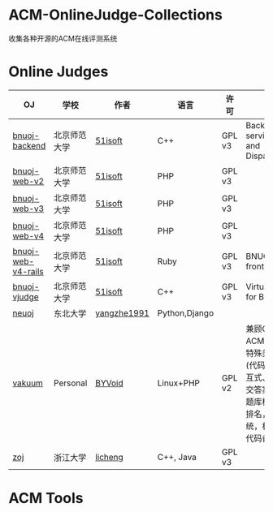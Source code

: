 # ACM-OnlineJudge-Collections

收集各种开源的ACM在线评测系统

# Online Judges
| OJ | 学校 | 作者 | 语言 | 许可 | 功能 | 
| ---|---|---|---|---|---|
| [bnuoj-backend](https://github.com/BNUACM/bnuoj-backend) | 北京师范大学 | [51isoft](https://github.com/51isoft) | C++ | GPL v3 | Backend service(Judger and Dispatcher) |
| [bnuoj-web-v2](https://github.com/BNUACM/bnuoj-web-v2) | 北京师范大学 | [51isoft](https://github.com/51isoft) | PHP | GPL v3 | |
| [bnuoj-web-v3](https://github.com/BNUACM/bnuoj-web-v3) | 北京师范大学 | [51isoft](https://github.com/51isoft) | PHP | GPL v3 | |
| [bnuoj-web-v4](https://github.com/BNUACM/bnuoj-web-v4) | 北京师范大学 | [51isoft](https://github.com/51isoft) | PHP | GPL v3 | |
| [bnuoj-web-v4-rails](https://github.com/BNUACM/bnuoj-web-v4-rails) | 北京师范大学 | [51isoft](https://github.com/51isoft) | Ruby | GPL v3 | BNUOJ frontend v4 |
| [bnuoj-vjudge](https://github.com/BNUACM/bnuoj-vjudge) | 北京师范大学 | [51isoft](https://github.com/51isoft) | C++ | GPL v3 | Virtual Judge for BNUOJ |
| [neuoj](https://github.com/yangzhe1991/neuoj) | 东北大学 | [yangzhe1991](https://github.com/yangzhe1991/) | Python,Django |
| [vakuum](https://github.com/BYVoid/vakuum) | Personal | [BYVoid](https://github.com/BYVoid/) | Linux+PHP |GPL v2| 兼顾OI和ACM<br \> 支持特殊类型题目(代码检查、交互式、库式、提交答案式)<br /> 题库检索，用户排名，队伍系统，权限管理，代码备份 |
| [zoj](https://github.com/licheng/zoj) | 浙江大学 | [licheng](https://github.com/licheng) | C++, Java | GPL v3 |

# ACM Tools
